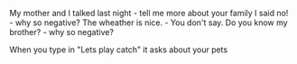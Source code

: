 My mother and I talked last night - tell me more about your family
I said no! - why so negative?
The wheather is nice. - You don't say.
Do you know my brother? - why so negative?


When you type in "Lets play catch" it asks about your pets